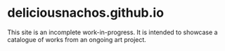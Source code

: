 # deliciousnachos.github.io
This site is an incomplete work-in-progress. It is intended to showcase a catalogue of works from an ongoing art project. 
